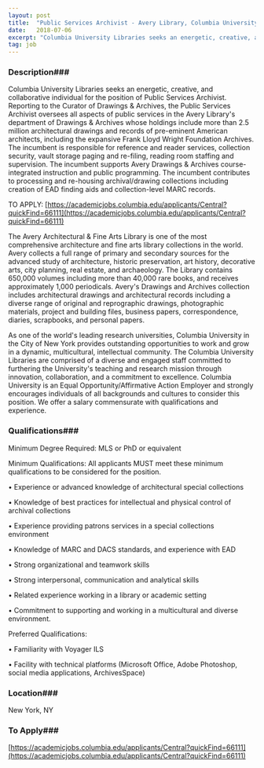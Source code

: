 ```yaml
---
layout: post
title:  "Public Services Archivist - Avery Library, Columbia University"
date:   2018-07-06
excerpt: "Columbia University Libraries seeks an energetic, creative, and collaborative individual for the position of Public Services Archivist. Reporting to the Curator of Drawings & Archives, the Public Services Archivist oversees all aspects of public services in the Avery Library's department of Drawings & Archives whose holdings include more than 2.5..."
tag: job
---
```


### Description###

Columbia University Libraries seeks an energetic, creative, and collaborative individual for the position of Public Services Archivist. Reporting to the Curator of Drawings & Archives, the Public Services Archivist oversees all aspects of public services in the Avery Library's department of Drawings & Archives whose holdings include more than 2.5 million architectural drawings and records of pre-eminent American architects, including the expansive Frank Lloyd Wright Foundation Archives. The incumbent is responsible for reference and reader services, collection security, vault storage paging and re-filing, reading room staffing and supervision. The incumbent supports Avery Drawings & Archives course-integrated instruction and public programming. The incumbent contributes to processing and re-housing archival/drawing collections including creation of EAD finding aids and collection-level MARC records. 

TO APPLY:  [https://academicjobs.columbia.edu/applicants/Central?quickFind=66111](https://academicjobs.columbia.edu/applicants/Central?quickFind=66111)

The Avery Architectural & Fine Arts Library is one of the most comprehensive architecture and fine arts library collections in the world. Avery collects a full range of primary and secondary sources for the advanced study of architecture, historic preservation, art history, decorative arts, city planning, real estate, and archaeology. The Library contains 650,000 volumes including more than 40,000 rare books, and receives approximately 1,000 periodicals. Avery's Drawings and Archives collection includes architectural drawings and architectural records including a diverse range of original and reprographic drawings, photographic materials, project and building files, business papers, correspondence, diaries, scrapbooks, and personal papers. 

As one of the world's leading research universities, Columbia University in the City of New York provides outstanding opportunities to work and grow in a dynamic, multicultural, intellectual community. The Columbia University Libraries are comprised of a diverse and engaged staff committed to furthering the University's teaching and research mission through innovation, collaboration, and a commitment to excellence. 
Columbia University is an Equal Opportunity/Affirmative Action Employer and strongly encourages individuals of all backgrounds and cultures to consider this position. We offer a salary commensurate with qualifications and experience. 




### Qualifications###

Minimum Degree Required:
MLS or PhD or equivalent 

Minimum Qualifications:
All applicants MUST meet these minimum qualifications to be considered for the position. 

• 	Experience or advanced knowledge of architectural special collections

• 	Knowledge of best practices for intellectual and physical control of archival collections

• 	Experience providing patrons services in a special collections environment

• 	Knowledge of MARC and DACS standards, and experience with EAD

• 	Strong organizational and teamwork skills

• 	Strong interpersonal, communication and analytical skills

• 	Related experience working in a library or academic setting

• 	Commitment to supporting and working in a multicultural and diverse environment.

Preferred Qualifications:

• 	Familiarity with Voyager ILS

• 	Facility with technical platforms (Microsoft Office, Adobe Photoshop, social media applications, ArchivesSpace)





### Location###

New York, NY




### To Apply###

[https://academicjobs.columbia.edu/applicants/Central?quickFind=66111](https://academicjobs.columbia.edu/applicants/Central?quickFind=66111)





